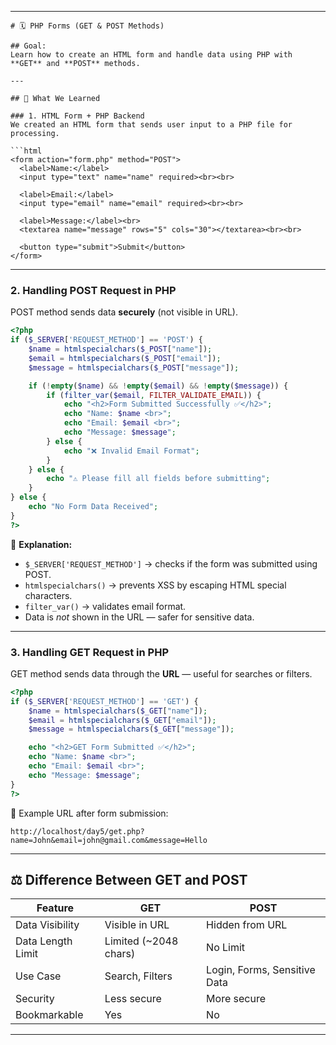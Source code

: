 
---

````
# 🗓 PHP Forms (GET & POST Methods)

## Goal:
Learn how to create an HTML form and handle data using PHP with **GET** and **POST** methods.

---

## 🧠 What We Learned

### 1. HTML Form + PHP Backend
We created an HTML form that sends user input to a PHP file for processing.

```html
<form action="form.php" method="POST">
  <label>Name:</label>
  <input type="text" name="name" required><br><br>

  <label>Email:</label>
  <input type="email" name="email" required><br><br>

  <label>Message:</label><br>
  <textarea name="message" rows="5" cols="30"></textarea><br><br>

  <button type="submit">Submit</button>
</form>
````

---

### 2. Handling POST Request in PHP

POST method sends data **securely** (not visible in URL).

```php
<?php
if ($_SERVER['REQUEST_METHOD'] == 'POST') {
    $name = htmlspecialchars($_POST["name"]);
    $email = htmlspecialchars($_POST["email"]);
    $message = htmlspecialchars($_POST["message"]);

    if (!empty($name) && !empty($email) && !empty($message)) {
        if (filter_var($email, FILTER_VALIDATE_EMAIL)) {
            echo "<h2>Form Submitted Successfully ✅</h2>";
            echo "Name: $name <br>";
            echo "Email: $email <br>";
            echo "Message: $message";
        } else {
            echo "❌ Invalid Email Format";
        }
    } else {
        echo "⚠️ Please fill all fields before submitting";
    }
} else {
    echo "No Form Data Received";
}
?>
```

🧩 **Explanation:**

* `$_SERVER['REQUEST_METHOD']` → checks if the form was submitted using POST.
* `htmlspecialchars()` → prevents XSS by escaping HTML special characters.
* `filter_var()` → validates email format.
* Data is *not* shown in the URL — safer for sensitive data.

---

### 3. Handling GET Request in PHP

GET method sends data through the **URL** — useful for searches or filters.

```php
<?php
if ($_SERVER['REQUEST_METHOD'] == 'GET') {
    $name = htmlspecialchars($_GET["name"]);
    $email = htmlspecialchars($_GET["email"]);
    $message = htmlspecialchars($_GET["message"]);

    echo "<h2>GET Form Submitted ✅</h2>";
    echo "Name: $name <br>";
    echo "Email: $email <br>";
    echo "Message: $message";
}
?>
```

📍 Example URL after form submission:

```
http://localhost/day5/get.php?name=John&email=john@gmail.com&message=Hello
```

---

## ⚖️ Difference Between GET and POST

| Feature           | GET                   | POST                         |
| ----------------- | --------------------- | ---------------------------- |
| Data Visibility   | Visible in URL        | Hidden from URL              |
| Data Length Limit | Limited (~2048 chars) | No Limit                     |
| Use Case          | Search, Filters       | Login, Forms, Sensitive Data |
| Security          | Less secure           | More secure                  |
| Bookmarkable      | Yes                   | No                           |


---

